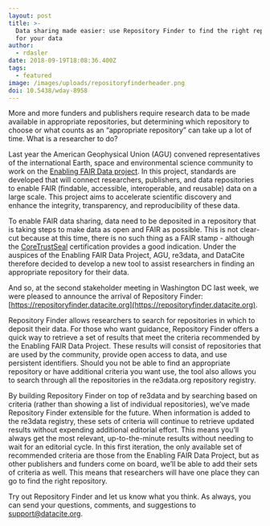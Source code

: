 ```yaml
---
layout: post
title: >-
  Data sharing made easier: use Repository Finder to find the right repository
  for your data
author:
  - rdasler
date: 2018-09-19T18:08:36.400Z
tags:
  - featured
image: /images/uploads/repositoryfinderheader.png
doi: 10.5438/wday-8958
---
```

More and more funders and publishers require research data to be made available in appropriate repositories, but determining which repository to choose or what counts as an “appropriate repository” can take up a lot of time. What is a researcher to do? 

Last year the American Geophysical Union (AGU) convened representatives of the international Earth, space and environmental science community to work on the [Enabling FAIR Data project](http://www.copdess.org/enabling-fair-data-project/). In this project, standards are developed that will connect researchers, publishers, and data repositories to enable FAIR (findable, accessible, interoperable, and reusable) data on a large scale. This project aims to accelerate scientific discovery and enhance the integrity, transparency, and reproducibility of these data.

To enable FAIR data sharing, data need to be deposited in a repository that is taking steps to make data as open and FAIR as possible. This is not clear-cut because at this time, there is no such thing as a FAIR stamp - although the [CoreTrustSeal](https://www.coretrustseal.org/) certification provides a good indication. Under the auspices of the Enabling FAIR Data Project, AGU, re3data, and DataCite therefore decided to develop a new tool to assist researchers in finding an appropriate repository for their data. 

And so, at the second stakeholder meeting in Washington DC last week, we were pleased to announce the arrival of Repository Finder: [https://repositoryfinder.datacite.org](https://repositoryfinder.datacite.org). 

Repository Finder allows researchers to search for repositories in which to deposit their data. For those who want guidance, Repository Finder offers a quick way to retrieve a set of results that meet the criteria recommended by the Enabling FAIR Data Project. These results will consist of repositories that are used by the community, provide open access to data, and use persistent identifiers. Should you not be able to find an appropriate repository or have additional criteria you want use, the tool also allows you to search through all the repositories in the re3data.org repository registry.

By building Repository Finder on top of re3data and by searching based on criteria (rather than showing a list of individual repositories), we’ve made Repository Finder extensible for the future. When information is added to the re3data registry, these sets of criteria will continue to retrieve updated results without expending additional editorial effort. This means you’ll always get the most relevant, up-to-the-minute results without needing to wait for an editorial cycle. In this first iteration, the only available set of recommended criteria are those from the Enabling FAIR Data Project, but as other publishers and funders come on board, we’ll be able to add their sets of criteria as well. This means that researchers will have one place they can go to find the right repository. 

Try out Repository Finder and let us know what you think. As always, you can send your questions, comments, and suggestions to [support@datacite.org](mailto:support@datacite.org).
